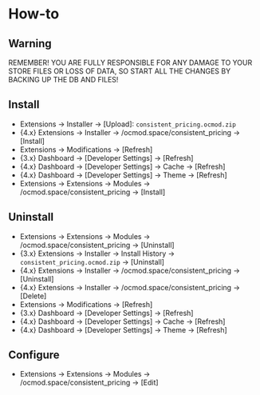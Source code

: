 # How-to

## Warning
REMEMBER! YOU ARE FULLY RESPONSIBLE FOR ANY DAMAGE TO YOUR STORE FILES OR LOSS OF DATA, SO START ALL THE CHANGES BY BACKING UP THE DB AND FILES!

## Install
* Extensions → Installer → [Upload]: `consistent_pricing.ocmod.zip`
* {4.x} Extensions → Installer → /ocmod.space/consistent_pricing → [Install]
* Extensions → Modifications → [Refresh]
* {3.x} Dashboard → [Developer Settings] → [Refresh]
* {4.x} Dashboard → [Developer Settings] → Cache → [Refresh]
* {4.x} Dashboard → [Developer Settings] → Theme → [Refresh]
* Extensions → Extensions → Modules → /ocmod.space/consistent_pricing → [Install]

## Uninstall
* Extensions → Extensions → Modules → /ocmod.space/consistent_pricing → [Uninstall]
* {3.x} Extensions → Installer → Install History → `consistent_pricing.ocmod.zip` → [Uninstall]
* {4.x} Extensions → Installer → /ocmod.space/consistent_pricing → [Uninstall]
* {4.x} Extensions → Installer → /ocmod.space/consistent_pricing → [Delete]
* Extensions → Modifications → [Refresh]
* {3.x} Dashboard → [Developer Settings] → [Refresh]
* {4.x} Dashboard → [Developer Settings] → Cache → [Refresh]
* {4.x} Dashboard → [Developer Settings] → Theme → [Refresh]

## Configure
* Extensions → Extensions → Modules → /ocmod.space/consistent_pricing → [Edit]
